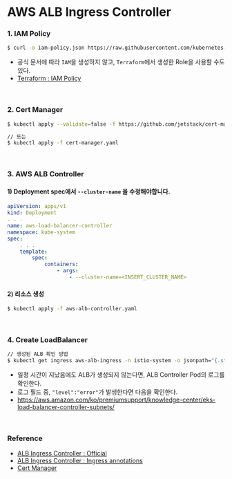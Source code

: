 # AWS ALB Ingress Controller
### 1. IAM Policy
```bash
$ curl -o iam-policy.json https://raw.githubusercontent.com/kubernetes-sigs/aws-load-balancer-controller/v2.3.1/docs/install/iam_policy.json
```
* 공식 문서에 따라 `IAM`을 생성하지 않고, `Terraform`에서 생성한 Role을 사용할 수도 있다.
* [Terraform : IAM Policy](https://github.com/JeongPope/infra-terraform/blob/master/workspace/3-iam/policy/worker-alb.json)
<br>

### 2. Cert Manager
```bash
$ kubectl apply --validate=false -f https://github.com/jetstack/cert-manager/releases/download/v1.7.1/cert-manager.yaml

// 또는
$ kubectl apply -f cert-manager.yaml
```
<br>

### 3. AWS ALB Controller
#### 1) Deployment spec에서 `--cluster-name` 을 수정해야합니다.
```yaml
apiVersion: apps/v1
kind: Deployment
. . .
name: aws-load-balancer-controller
namespace: kube-system
spec:
    . . .
    template:
        spec:
            containers:
                - args:
                    - --cluster-name=<INSERT_CLUSTER_NAME>
```
#### 2) 리소스 생성
```bash
$ kubectl apply -f aws-alb-controller.yaml
```
<br>

### 4. Create LoadBalancer
```bash
// 생성된 ALB 확인 방법
$ kubectl get ingress aws-alb-ingress -n istio-system -o jsonpath="{.status.loadBalancer.ingress[*].hostname}"
```

* 일정 시간이 지났음에도 ALB가 생성되지 않는다면, ALB Controller Pod의 로그를 확인한다.
* 로그 필드 중, `"level":"error"`가 발생한다면 다음을 확인한다.
* https://aws.amazon.com/ko/premiumsupport/knowledge-center/eks-load-balancer-controller-subnets/
<br>

### Reference
* [ALB Ingress Controller : Official](https://kubernetes-sigs.github.io/aws-load-balancer-controller/v2.3/deploy/installation/)
* [ALB Ingress Controller : Ingress annotations](https://kubernetes-sigs.github.io/aws-load-balancer-controller/v1.1/guide/ingress/annotation/#subnets)
* [Cert Manager](https://cert-manager.io/docs/installation/)